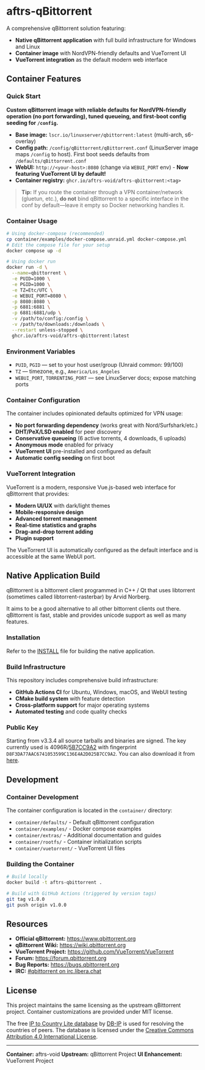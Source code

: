# aftrs-qBittorrent

A comprehensive qBittorrent solution featuring:
- **Native qBittorrent application** with full build infrastructure for Windows and Linux
- **Container image** with NordVPN-friendly defaults and VueTorrent UI
- **VueTorrent integration** as the default modern web interface

## Container Features

### Quick Start

**Custom qBittorrent image with reliable defaults for NordVPN-friendly operation (no port forwarding), tuned queueing, and first-boot config seeding for `/config`.**

- **Base image:** `lscr.io/linuxserver/qbittorrent:latest` (multi-arch, s6-overlay)
- **Config path:** `/config/qBittorrent/qBittorrent.conf` (LinuxServer image maps `/config` to host). First boot seeds defaults from `/defaults/qBittorrent.conf`
- **WebUI:** `http://<your-host>:8080` (change via `WEBUI_PORT` env) - **Now featuring VueTorrent UI by default!**
- **Container registry:** `ghcr.io/aftrs-void/aftrs-qbittorrent:<tag>`

> **Tip:** If you route the container through a VPN container/network (gluetun, etc.), **do not** bind qBittorrent to a specific interface in the conf by default—leave it empty so Docker networking handles it.

### Container Usage

```bash
# Using docker-compose (recommended)
cp container/examples/docker-compose.unraid.yml docker-compose.yml
# Edit the compose file for your setup
docker compose up -d

# Using docker run
docker run -d \
  --name=qbittorrent \
  -e PUID=1000 \
  -e PGID=1000 \
  -e TZ=Etc/UTC \
  -e WEBUI_PORT=8080 \
  -p 8080:8080 \
  -p 6881:6881 \
  -p 6881:6881/udp \
  -v /path/to/config:/config \
  -v /path/to/downloads:/downloads \
  --restart unless-stopped \
  ghcr.io/aftrs-void/aftrs-qbittorrent:latest
```

### Environment Variables

- `PUID`, `PGID` — set to your host user/group (Unraid common: 99/100)
- `TZ` — timezone, e.g., `America/Los_Angeles`
- `WEBUI_PORT`, `TORRENTING_PORT` — see LinuxServer docs; expose matching ports

### Container Configuration

The container includes opinionated defaults optimized for VPN usage:

- **No port forwarding dependency** (works great with Nord/Surfshark/etc.)
- **DHT/PeX/LSD enabled** for peer discovery
- **Conservative queueing** (6 active torrents, 4 downloads, 6 uploads)
- **Anonymous mode** enabled for privacy
- **VueTorrent UI** pre-installed and configured as default
- **Automatic config seeding** on first boot

### VueTorrent Integration

VueTorrent is a modern, responsive Vue.js-based web interface for qBittorrent that provides:

- **Modern UI/UX** with dark/light themes
- **Mobile-responsive design**
- **Advanced torrent management**
- **Real-time statistics and graphs**
- **Drag-and-drop torrent adding**
- **Plugin support**

The VueTorrent UI is automatically configured as the default interface and is accessible at the same WebUI port.

## Native Application Build

qBittorrent is a bittorrent client programmed in C++ / Qt that uses libtorrent (sometimes called libtorrent-rasterbar) by Arvid Norberg.

It aims to be a good alternative to all other bittorrent clients out there. qBittorrent is fast, stable and provides unicode support as well as many features.

### Installation

Refer to the [INSTALL](INSTALL) file for building the native application.

### Build Infrastructure

This repository includes comprehensive build infrastructure:

- **GitHub Actions CI** for Ubuntu, Windows, macOS, and WebUI testing
- **CMake build system** with feature detection
- **Cross-platform support** for major operating systems
- **Automated testing** and code quality checks

### Public Key

Starting from v3.3.4 all source tarballs and binaries are signed.
The key currently used is 4096R/[5B7CC9A2](https://pgp.mit.edu/pks/lookup?op=get&search=0x6E4A2D025B7CC9A2) with fingerprint `D8F3DA77AAC6741053599C136E4A2D025B7CC9A2`.
You can also download it from [here](https://github.com/qbittorrent/qBittorrent/raw/master/5B7CC9A2.asc).

## Development

### Container Development

The container configuration is located in the `container/` directory:

- `container/defaults/` - Default qBittorrent configuration
- `container/examples/` - Docker compose examples
- `container/extras/` - Additional documentation and guides
- `container/rootfs/` - Container initialization scripts
- `container/vuetorrent/` - VueTorrent UI files

### Building the Container

```bash
# Build locally
docker build -t aftrs-qbittorrent .

# Build with GitHub Actions (triggered by version tags)
git tag v1.0.0
git push origin v1.0.0
```

## Resources

- **Official qBittorrent:** https://www.qbittorrent.org
- **qBittorrent Wiki:** https://wiki.qbittorrent.org
- **VueTorrent Project:** https://github.com/VueTorrent/VueTorrent
- **Forum:** https://forum.qbittorrent.org
- **Bug Reports:** https://bugs.qbittorrent.org
- **IRC:** [#qbittorrent on irc.libera.chat](ircs://irc.libera.chat:6697/qbittorrent)

## License

This project maintains the same licensing as the upstream qBittorrent project. Container customizations are provided under MIT license.

The free [IP to Country Lite database](https://db-ip.com/db/download/ip-to-country-lite) by [DB-IP](https://db-ip.com/) is used for resolving the countries of peers. The database is licensed under the [Creative Commons Attribution 4.0 International License](https://creativecommons.org/licenses/by/4.0/).

---

**Container:** aftrs-void
**Upstream:** qBittorrent Project
**UI Enhancement:** VueTorrent Project
